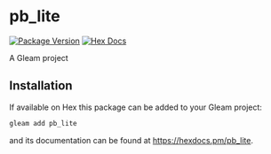 # pb_lite

[![Package Version](https://img.shields.io/hexpm/v/pb_lite)](https://hex.pm/packages/pb_lite)
[![Hex Docs](https://img.shields.io/badge/hex-docs-ffaff3)](https://hexdocs.pm/pb_lite/)

A Gleam project

## Installation

If available on Hex this package can be added to your Gleam project:

```sh
gleam add pb_lite
```

and its documentation can be found at <https://hexdocs.pm/pb_lite>.
